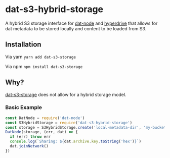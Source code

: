 # dat-s3-hybrid-storage

A hybrid S3 storage interface for [dat-node](https://github.com/datproject/dat-node) and [hyperdrive](https://github.com/mafintosh/hyperdrive)
that allows for dat metadata to be stored locally and content to be loaded from S3.

## Installation
Via yarn `yarn add dat-s3-storage`

Via npm `npm install dat-s3-storage`

## Why?

[dat-s3-storage](https://github.com/e-e-e/dat-s3-storage) does not allow for a hybrid storage model.

### Basic Example

```js
const DatNode = require('dat-node')
const S3HybridStorage = require('dat-s3-hybrid-storage')
const storage = S3HybridStorage.create('local-metadata-dir', 'my-bucket', '/content-in-bucket')
DatNode(storage, (err, dat) => {
  if (err) throw err
  console.log(`Sharing: ${dat.archive.key.toString('hex')}`)
  dat.joinNetwork()
})
```
